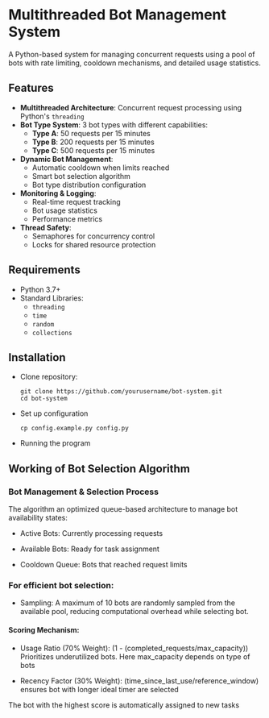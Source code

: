 # Multithreaded Bot Management System

A Python-based system for managing concurrent requests using a pool of bots with rate limiting, cooldown mechanisms, and detailed usage statistics.

## Features

- **Multithreaded Architecture**: Concurrent request processing using Python's `threading`
- **Bot Type System**: 3 bot types with different capabilities:
  - **Type A**: 50 requests per 15 minutes
  - **Type B**: 200 requests per 15 minutes
  - **Type C**: 500 requests per 15 minutes
- **Dynamic Bot Management**:
  - Automatic cooldown when limits reached
  - Smart bot selection algorithm
  - Bot type distribution configuration
- **Monitoring & Logging**:
  - Real-time request tracking
  - Bot usage statistics
  - Performance metrics
- **Thread Safety**:
  - Semaphores for concurrency control
  - Locks for shared resource protection

## Requirements

- Python 3.7+
- Standard Libraries:
  - `threading`
  - `time`
  - `random`
  - `collections`

## Installation

- Clone repository:

  ```
  git clone https://github.com/yourusername/bot-system.git
  cd bot-system
  ```

- Set up configuration

  ```
  cp config.example.py config.py
  ```

- Running the program

## Working of Bot Selection Algorithm

### Bot Management & Selection Process

The algorithm an optimized queue-based architecture to manage bot availability states:

- Active Bots: Currently processing requests

- Available Bots: Ready for task assignment

- Cooldown Queue: Bots that reached request limits

### For efficient bot selection:

- Sampling: A maximum of 10 bots are randomly sampled from the available pool, reducing computational overhead while selecting bot.

#### Scoring Mechanism:

- Usage Ratio (70% Weight): (1 - (completed_requests/max_capacity))
  Prioritizes underutilized bots.
  Here max_capacity depends on type of bots

- Recency Factor (30% Weight): (time_since_last_use/reference_window) ensures bot with longer ideal timer are selected

The bot with the highest score is automatically assigned to new tasks

